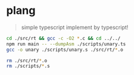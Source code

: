 # plang

> simple typescript implement by typescript!

```sh
cd ./src/rt && gcc -c -O2 *.c && cd ../../
npm run main -- --dumpAsm ./scripts/unary.ts
gcc -o unary ./scripts/unary.s ./src/rt/*.o
```

```sh
rm ./src/rt/*.o
rm ./scripts/*.s
```
